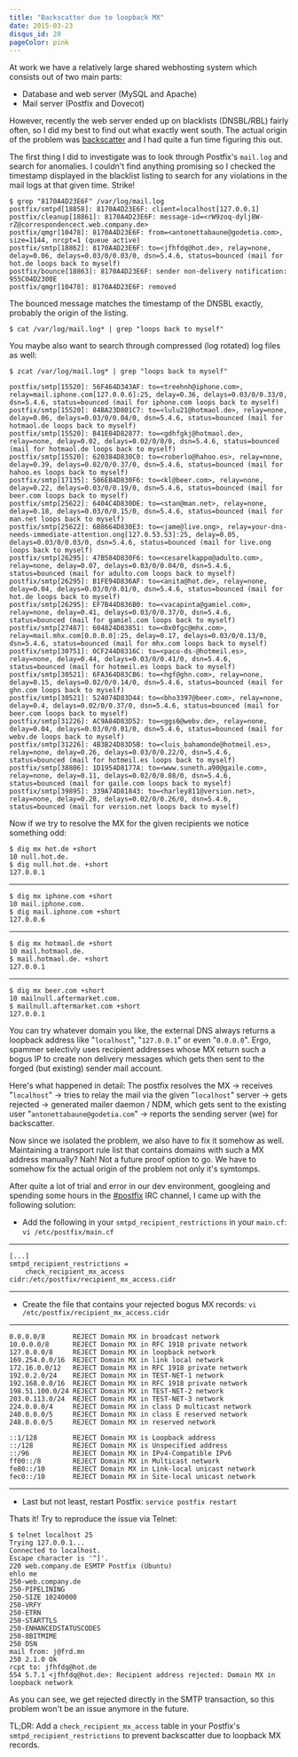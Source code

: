 ```yaml
---
title: "Backscatter due to loopback MX"
date: 2015-03-23
disqus_id: 20
pageColor: pink
---
```


At work we have a relatively large shared webhosting system which consists out of two main parts:

* Database and web server (MySQL and Apache)
* Mail server (Postfix and Dovecot)

However, recently the web server ended up on blacklists (DNSBL/RBL) fairly often, so I did my best to find out what exactly went south. The actual origin of the problem was [backscatter](http://en.wikipedia.org/wiki/Backscatter_%28email%29) and I had quite a fun time figuring this out.

The first thing I did to investigate was to look through Postfix's `mail.log` and search for anomalies. I couldn't find anything promising so I checked the timestamp displayed in the blacklist listing to search for any violations in the mail logs at that given time. Strike!

    $ grep "8170A4D23E6F" /var/log/mail.log
    postfix/smtpd[18858]: 8170A4D23E6F: client=localhost[127.0.0.1]
    postfix/cleanup[18861]: 8170A4D23E6F: message-id=<rW9zoq-dylj8W-rZ@correspondencect.web.company.de>
    postfix/qmgr[10478]: 8170A4D23E6F: from=<antonettabaune@godetia.com>, size=1144, nrcpt=1 (queue active)
    postfix/smtp[18862]: 8170A4D23E6F: to=<jfhfdq@hot.de>, relay=none, delay=0.06, delays=0.03/0/0.03/0, dsn=5.4.6, status=bounced (mail for hot.de loops back to myself)
    postfix/bounce[18863]: 8170A4D23E6F: sender non-delivery notification: 955C04D2300E
    postfix/qmgr[10478]: 8170A4D23E6F: removed

The bounced message matches the timestamp of the DNSBL exactly, probably the origin of the listing.

`$ cat /var/log/mail.log* | grep "loops back to myself"`

You maybe also want to search through compressed (log rotated) log files as well:

`$ zcat /var/log/mail.log* | grep "loops back to myself"`

    postfix/smtp[15520]: 56F464D343AF: to=<treehnh@iphone.com>, relay=mail.iphone.com[127.0.0.6]:25, delay=0.36, delays=0.03/0/0.33/0, dsn=5.4.6, status=bounced (mail for iphone.com loops back to myself)
    postfix/smtp[15520]: 84BA23D801C7: to=<lulu21@hotmaol.de>, relay=none, delay=0.06, delays=0.03/0/0.04/0, dsn=5.4.6, status=bounced (mail for hotmaol.de loops back to myself)
    postfix/smtp[15520]: B41E04D82877: to=<gdhfgkj@hotmaol.de>, relay=none, delay=0.02, delays=0.02/0/0/0, dsn=5.4.6, status=bounced (mail for hotmaol.de loops back to myself)
    postfix/smtp[15520]: 620384D830C0: to=<roberlo@hahoo.es>, relay=none, delay=0.39, delays=0.02/0/0.37/0, dsn=5.4.6, status=bounced (mail for hahoo.es loops back to myself)
    postfix/smtp[17135]: 506EB4D830F6: to=<kl@beer.com>, relay=none, delay=0.22, delays=0.03/0/0.19/0, dsn=5.4.6, status=bounced (mail for beer.com loops back to myself)
    postfix/smtp[25622]: 6404C4D830DE: to=<stan@man.net>, relay=none, delay=0.18, delays=0.03/0/0.15/0, dsn=5.4.6, status=bounced (mail for man.net loops back to myself)
    postfix/smtp[25622]: 6B8664D830E3: to=<jame@live.ong>, relay=your-dns-needs-immediate-attention.ong[127.0.53.53]:25, delay=0.05, delays=0.03/0/0.03/0, dsn=5.4.6, status=bounced (mail for live.ong loops back to myself)
    postfix/smtp[26295]: 47B584D830F6: to=<cesarelkappo@adulto.com>, relay=none, delay=0.07, delays=0.03/0/0.04/0, dsn=5.4.6, status=bounced (mail for adulto.com loops back to myself)
    postfix/smtp[26295]: B1FE94D836AF: to=<anita@hot.de>, relay=none, delay=0.04, delays=0.03/0/0.01/0, dsn=5.4.6, status=bounced (mail for hot.de loops back to myself)
    postfix/smtp[26295]: EF7B44D836B0: to=<vacapinta@gamiel.com>, relay=none, delay=0.41, delays=0.03/0/0.37/0, dsn=5.4.6, status=bounced (mail for gamiel.com loops back to myself)
    postfix/smtp[27487]: 604824D83851: to=<0x0fgc@mhx.com>, relay=mail.mhx.com[0.0.0.0]:25, delay=0.17, delays=0.03/0/0.13/0, dsn=5.4.6, status=bounced (mail for mhx.com loops back to myself)
    postfix/smtp[30751]: 0CF244D8316C: to=<paco-ds-@hotmeil.es>, relay=none, delay=0.44, delays=0.03/0/0.41/0, dsn=5.4.6, status=bounced (mail for hotmeil.es loops back to myself)
    postfix/smtp[30521]: 6FA364D83CB6: to=<hgf@ghn.com>, relay=none, delay=0.15, delays=0.02/0/0.14/0, dsn=5.4.6, status=bounced (mail for ghn.com loops back to myself)
    postfix/smtp[30521]: 524074D83D44: to=<bho3397@beer.com>, relay=none, delay=0.4, delays=0.02/0/0.37/0, dsn=5.4.6, status=bounced (mail for beer.com loops back to myself)
    postfix/smtp[31226]: AC9A84D83D52: to=<ggs6@webv.de>, relay=none, delay=0.04, delays=0.03/0/0.01/0, dsn=5.4.6, status=bounced (mail for webv.de loops back to myself)
    postfix/smtp[31226]: 4B3B24D83D5B: to=<luis_bahamonde@hotmeil.es>, relay=none, delay=0.26, delays=0.03/0/0.22/0, dsn=5.4.6, status=bounced (mail for hotmeil.es loops back to myself)
    postfix/smtp[38806]: 1D1954D8177A: to=<www.suneth.a90@gaile.com>, relay=none, delay=0.11, delays=0.02/0/0.08/0, dsn=5.4.6, status=bounced (mail for gaile.com loops back to myself)
    postfix/smtp[39895]: 339A74D81843: to=<harley811@version.net>, relay=none, delay=0.28, delays=0.02/0/0.26/0, dsn=5.4.6, status=bounced (mail for version.net loops back to myself)

Now if we try to resolve the MX for the given recipients we notice something odd:

    $ dig mx hot.de +short
    10 null.hot.de.
    $ dig null.hot.de. +short
    127.0.0.1

---

    $ dig mx iphone.com +short
    10 mail.iphone.com.
    $ dig mail.iphone.com +short
    127.0.0.6

---

    $ dig mx hotmaol.de +short
    10 mail.hotmaol.de.
    $ mail.hotmaol.de. +short
    127.0.0.1

---

    $ dig mx beer.com +short
    10 mailnull.aftermarket.com.
    $ mailnull.aftermarket.com +short
    127.0.0.1

You can try whatever domain you like, the external DNS always returns a loopback address like "`localhost`", "`127.0.0.1`" or even "`0.0.0.0`". Ergo, spammer selectivly uses recipient addresses whose MX return such a bogus IP to create non delivery messages which gets then sent to the forged (but existing) sender mail account.

Here's what happened in detail: The postfix resolves the MX -> receives "`localhost`" -> tries to relay the mail via the given "`localhost`" server -> gets rejected -> generated mailer daemon / NDM, which gets sent to the existing user "`antonettabaune@godetia.com`" -> reports the sending server (we) for backscatter.

Now since we isolated the problem, we also have to fix it somehow as well. Maintaining a transport rule list that contains domains with such a MX address manually? Nah! Not a future proof option to go. We have to somehow fix the actual origin of the problem not only it's symtomps.

After quite a lot of trial and error in our dev environment, googleing and spending some hours in the [#postfix](http://webchat.freenode.net/?channels=%23postfix&uio=d4) IRC channel, I came up with the following solution:

* Add the following in your `smtpd_recipient_restrictions` in your `main.cf`:
  `vi /etc/postfix/main.cf`

---
    [...]
    smtpd_recipient_restrictions =
        check_recipient_mx_access cidr:/etc/postfix/recipient_mx_access.cidr

---

* Create the file that contains your rejected bogus MX records:
   `vi /etc/postfix/recipient_mx_access.cidr`

---

    0.0.0.0/8       REJECT Domain MX in broadcast network
    10.0.0.0/8      REJECT Domain MX in RFC 1918 private network
    127.0.0.0/8     REJECT Domain MX in loopback network
    169.254.0.0/16  REJECT Domain MX in link local network
    172.16.0.0/12   REJECT Domain MX in RFC 1918 private network
    192.0.2.0/24    REJECT Domain MX in TEST-NET-1 network
    192.168.0.0/16  REJECT Domain MX in RFC 1918 private network
    198.51.100.0/24 REJECT Domain MX in TEST-NET-2 network
    203.0.113.0/24  REJECT Domain MX in TEST-NET-3 network
    224.0.0.0/4     REJECT Domain MX in class D multicast network
    240.0.0.0/5     REJECT Domain MX in class E reserved network
    248.0.0.0/5     REJECT Domain MX in reserved network

    ::1/128         REJECT Domain MX is Loopback address
    ::/128          REJECT Domain MX is Unspecified address
    ::/96           REJECT Domain MX in IPv4-Compatible IPv6
    ff00::/8        REJECT Domain MX in Multicast network
    fe80::/10       REJECT Domain MX in Link-local unicast network
    fec0::/10       REJECT Domain MX in Site-local unicast network

---

* Last but not least, restart Postfix:
  `service postfix restart`

Thats it! Try to reproduce the issue via Telnet:

    $ telnet localhost 25
    Trying 127.0.0.1...
    Connected to localhost.
    Escape character is '^]'.
    220 web.company.de ESMTP Postfix (Ubuntu)
    ehlo me
    250-web.company.de
    250-PIPELINING
    250-SIZE 10240000
    250-VRFY
    250-ETRN
    250-STARTTLS
    250-ENHANCEDSTATUSCODES
    250-8BITMIME
    250 DSN
    mail from: j@frd.mn
    250 2.1.0 Ok
    rcpt to: jfhfdq@hot.de
    554 5.7.1 <jfhfdq@hot.de>: Recipient address rejected: Domain MX in loopback network

As you can see, we get rejected directly in the SMTP transaction, so this problem won't be an issue anymore in the future.

TL;DR: Add a `check_recipient_mx_access` table in your Postfix's `smtpd_recipient_restrictions` to prevent backscatter due to loopback MX records.
